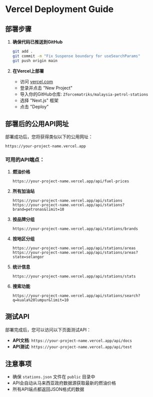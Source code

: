 # Vercel Deployment Guide

## 部署步骤

1. **确保代码已推送到GitHub**
   ```bash
   git add .
   git commit -m "Fix Suspense boundary for useSearchParams"
   git push origin main
   ```

2. **在Vercel上部署**
   - 访问 [vercel.com](https://vercel.com)
   - 登录并点击 "New Project"
   - 导入你的GitHub仓库: `Zforcematriks/malaysia-petrol-stations`
   - 选择 "Next.js" 框架
   - 点击 "Deploy"

## 部署后的公用API网址

部署成功后，您将获得类似以下的公用网址：

```
https://your-project-name.vercel.app
```

### 可用的API端点：

1. **燃油价格**
   ```
   https://your-project-name.vercel.app/api/fuel-prices
   ```

2. **所有加油站**
   ```
   https://your-project-name.vercel.app/api/stations
   https://your-project-name.vercel.app/api/stations?brand=petronas&limit=10
   ```

3. **按品牌分组**
   ```
   https://your-project-name.vercel.app/api/stations/brands
   ```

4. **按地区分组**
   ```
   https://your-project-name.vercel.app/api/stations/areas
   https://your-project-name.vercel.app/api/stations/areas?state=selangor
   ```

5. **统计信息**
   ```
   https://your-project-name.vercel.app/api/stations/stats
   ```

6. **搜索功能**
   ```
   https://your-project-name.vercel.app/api/stations/search?q=kuala%20lumpur&limit=10
   ```

## 测试API

部署完成后，您可以访问以下页面测试API：

- **API文档**: `https://your-project-name.vercel.app/api/docs`
- **API测试**: `https://your-project-name.vercel.app/api/test`

## 注意事项

- 确保 `stations.json` 文件在 `public` 目录中
- API会自动从马来西亚政府数据源获取最新的燃油价格
- 所有API端点都返回JSON格式的数据 